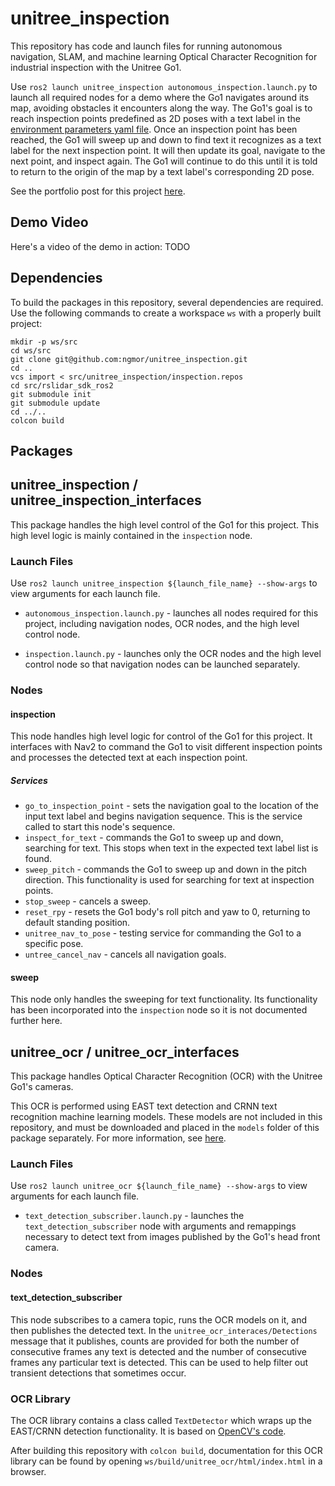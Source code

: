 # unitree_inspection
This repository has code and launch files for running autonomous navigation, SLAM, and machine learning Optical Character Recognition for industrial inspection with the Unitree Go1.

Use `ros2 launch unitree_inspection autonomous_inspection.launch.py` to launch all required nodes for a demo where the Go1 navigates around its map, avoiding obstacles it encounters along the way. The Go1's goal is to reach inspection points predefined as 2D poses with a text label in the [environment parameters yaml file](unitree_inspection/config/environment_params.yaml). Once an inspection point has been reached, the Go1 will sweep up and down to find text it recognizes as a text label for the next inspection point. It will then update its goal, navigate to the next point, and inspect again. The Go1 will continue to do this until it is told to return to the origin of the map by a text label's corresponding 2D pose.

See the portfolio post for this project [here](https://ngmor.github.io/projects/legged-autonomous-inspection/).

## Demo Video
Here's a video of the demo in action:
TODO


## Dependencies
To build the packages in this repository, several dependencies are required. Use the following commands to create a workspace `ws` with a properly built project:
```
mkdir -p ws/src
cd ws/src
git clone git@github.com:ngmor/unitree_inspection.git
cd ..
vcs import < src/unitree_inspection/inspection.repos
cd src/rslidar_sdk_ros2
git submodule init
git submodule update
cd ../..
colcon build
```

## Packages
## unitree_inspection / unitree_inspection_interfaces
This package handles the high level control of the Go1 for this project. This high level logic is mainly contained in the `inspection` node.

### Launch Files
Use `ros2 launch unitree_inspection ${launch_file_name} --show-args` to view arguments for each launch file.

- `autonomous_inspection.launch.py` - launches all nodes required for this project, including navigation nodes, OCR nodes, and the high level control node.

- `inspection.launch.py` - launches only the OCR nodes and the high level control node so that navigation nodes can be launched separately.

### Nodes
#### inspection
This node handles high level logic for control of the Go1 for this project. It interfaces with Nav2 to command the Go1 to visit different inspection points and processes the detected text at each inspection point.

##### Services
- `go_to_inspection_point` - sets the navigation goal to the location of the input text label and begins navigation sequence. This is the service called to start this node's sequence.
- `inspect_for_text` - commands the Go1 to sweep up and down, searching for text. This stops when text in the expected text label list is found.
- `sweep_pitch` - commands the Go1 to sweep up and down in the pitch direction. This functionality is used for searching for text at inspection points.
- `stop_sweep` - cancels a sweep.
- `reset_rpy` - resets the Go1 body's roll pitch and yaw to 0, returning to default standing position.
- `unitree_nav_to_pose` - testing service for commanding the Go1 to a specific pose.
- `untree_cancel_nav` - cancels all navigation goals.

#### sweep
This node only handles the sweeping for text functionality. Its functionality has been incorporated into the `inspection` node so it is not documented further here.

## unitree_ocr / unitree_ocr_interfaces
This package handles Optical Character Recognition (OCR) with the Unitree Go1's cameras.

This OCR is performed using EAST text detection and CRNN text recognition machine learning models. These models are not included in this repository, and must be downloaded and placed in the `models` folder of this package separately. For more information, see [here](unitree_ocr/models/README.md).

### Launch Files
Use `ros2 launch unitree_ocr ${launch_file_name} --show-args` to view arguments for each launch file.

- `text_detection_subscriber.launch.py` - launches the `text_detection_subscriber` node with arguments and remappings necessary to detect text from images published by the Go1's head front camera.

### Nodes
#### text_detection_subscriber
This node subscribes to a camera topic, runs the OCR models on it, and then publishes the detected text. In the `unitree_ocr_interaces/Detections` message that it publishes, counts are provided for both the number of consecutive frames any text is detected and the number of consecutive frames any particular text is detected. This can be used to help filter out transient detections that sometimes occur.

### OCR Library
The OCR library contains a class called `TextDetector` which wraps up the EAST/CRNN detection functionality. It is based on [OpenCV's code](https://github.com/opencv/opencv/blob/master/samples/dnn/text_detection.cpp).

After building this repository with `colcon build`, documentation for this OCR library can be found by opening `ws/build/unitree_ocr/html/index.html` in a browser.
